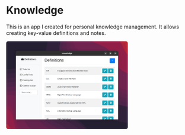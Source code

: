 # Knowledge

This is an app I created for personal knowledge management. It allows creating key-value definitions and notes.

<img align="center" width="65%" src="./app.png">
